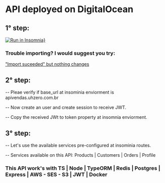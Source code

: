 # API deployed on DigitalOcean

## 1° step:

[![Run in Insomnia}](https://insomnia.rest/images/run.svg)](https://insomnia.rest/run/?label=API%20Vendas&uri=https%3A%2F%2Fraw.githubusercontent.com%2FUHZero%2Fapi-vendas-deploy%2Fmain%2FInsomnia.json)

### Trouble importing? I would suggest you try:

["Import suceeded" but nothing changes](https://github.com/Kong/insomnia/issues/4274)

## 2° step:

-- Pleae verify if base_url at insominia enviorment is apivendas.uhzero.com.br

-- Now create an user and create session to receive JWT.

-- Copy the received JWt to token property at insomnia enviorment.

## 3° step:

-- Let's use the available services pre-configured at insominia routes.

-- Services available on this API: Products | Customers | Orders | Profile

### This API work's with TS | Node | TypeORM | Redis | Postgres | Express | AWS - SES - S3 | JWT | Docker
